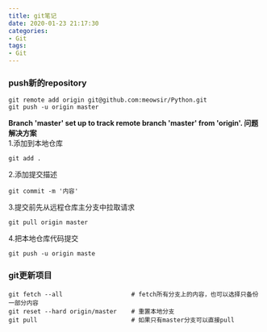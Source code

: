 ```yaml
---
title: git笔记
date: 2020-01-23 21:17:30
categories: 
- Git
tags:
- Git
---
```


### push新的repository
```shell
git remote add origin git@github.com:meowsir/Python.git
git push -u origin master
```
**Branch 'master' set up to track remote branch 'master' from 'origin'. 问题解决方案**  
1.添加到本地仓库  
```shell
git add .  
```
2.添加提交描述  
```shell
git commit -m '内容'  
```
3.提交前先从远程仓库主分支中拉取请求  
```shell
git pull origin master  
```
4.把本地仓库代码提交  
```shell
git push -u origin maste  
```

### git更新项目
```shell
git fetch --all                   # fetch所有分支上的内容，也可以选择只备份一部分内容
git reset --hard origin/master    # 重置本地分支
git pull                          # 如果只有master分支可以直接pull
```